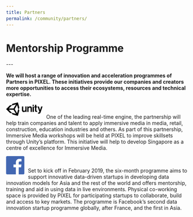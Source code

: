```yaml
---
title: Partners
permalink: /community/partners/
---
```

<h1><b>Mentorship Programme</b></h1>
---

**We will host a range of innovation and acceleration programmes of Partners in PIXEL. These initiatives provide our companies and creators more opportunities to access their ecosystems, resources and technical expertise.**

<img src="/images/partners/unity logo black.png" style="width:100px;height:37px;float:left;margin-right:10px;"><br>

One of the leading real-time engine, the partnership will help train companies and talent to apply immersive media in media, retail, construction, education industries and others. As part of this partnership, Immersive Media workshops will be held at PIXEL to improve skillsets through Unity’s platform. This initiative will help to develop Singapore as a centre of excellence for Immersive Media.

<img src="/images/partners/FB Logo.png" style="width:50px;height:50px;float:left;margin-right:10px;"><br>

Set to kick off in February 2019, the six-month programme aims to support innovative data-driven startups in developing data innovation models for Asia and the rest of the world and offers mentorship, training and aid in using data in live environments. Physical co-working space is provided by PIXEL for participating startups to collaborate, build and access to key markets. The programme is Facebook’s second data innovation startup programme globally, after France, and the first in Asia.
